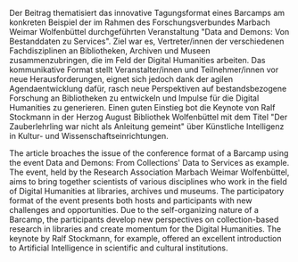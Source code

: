 Der Beitrag thematisiert das innovative Tagungsformat eines Barcamps am konkreten Beispiel der im Rahmen des Forschungsverbundes Marbach Weimar Wolfenbüttel durchgeführten Veranstaltung "Data and Demons: Von Bestanddaten zu Services". Ziel war es, Vertreter/innen der verschiedenen Fachdisziplinen an Bibliotheken, Archiven und Museen  zusammenzubringen, die im Feld der Digital Humanities arbeiten. Das kommunikative Format stellt Veranstalter/innen und Teilnehmer/innen vor neue Herausforderungen, eignet sich jedoch dank der agilen Agendaentwicklung dafür, rasch neue Perspektiven auf bestandsbezogene Forschung an Bibliotheken zu entwickeln und Impulse für die Digital Humanities zu generieren. Einen guten Einstieg bot die Keynote von Ralf Stockmann in der Herzog August Bibliothek Wolfenbüttel mit dem Titel "Der Zauberlehrling war nicht als Anleitung gemeint" über Künstliche Intelligenz in Kultur- und Wissenschaftseinrichtungen.

The article broaches the issue of the conference format of a Barcamp using the event Data and Demons: From Collections' Data to Services as example. The event, held by the Research Association Marbach Weimar Wolfenbüttel, aims to bring together scientists of various disciplines who work in the field of Digital Humanities at libraries, archives und museums. The participatory format of the event presents both hosts and participants with new challenges and opportunities. Due to the self-organizing nature of a Barcamp, the participants develop new perspectives on collection-based research in libraries and create momentum for the Digital Humanities. The keynote by Ralf Stockmann, for example, offered an excellent introduction to Artificial Intelligence in scientific and cultural institutions.